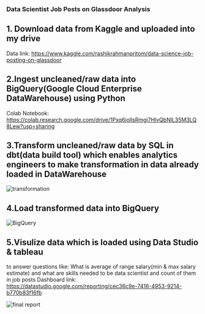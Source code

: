 ### Data Scientist Job Posts on Glassdoor Analysis
## 1. Download data from Kaggle and uploaded into my drive
Data link: https://www.kaggle.com/rashikrahmanpritom/data-science-job-posting-on-glassdoor   

## 2.Ingest uncleaned/raw data into BigQuery(Google Cloud Enterprise DataWarehouse) using Python
Colab Notebook: https://colab.research.google.com/drive/1Pxq6jollsRmgi7HlvQbNlL35M3LQ8Lew?usp=sharing   

## 3.Transform uncleaned/raw data by SQL in dbt(data build tool) which enables analytics engineers to make transformation in data already loaded in DataWarehouse
![transformation](https://user-images.githubusercontent.com/49993791/140627101-0db5b0cf-423c-423d-9238-80f4da501b1d.png)

## 4.Load transformed data into BigQuery
![BigQuery](https://user-images.githubusercontent.com/49993791/140627269-3dbe5a11-15e4-4fc1-9a17-b24bbe90161c.png)

## 5.Visulize data which is loaded using Data Studio & tableau 
to answer questions like: What is average of range salary(min & max salary estimate) and 
what are skills needed to be data scientist and count of them in job posts
Dashboard link: https://datastudio.google.com/reporting/cec36c9e-7416-4953-9214-b770b83f16fb 

![final report](https://user-images.githubusercontent.com/49993791/140627225-0d68ff5e-e309-4127-8d65-44b87d21beab.png)

